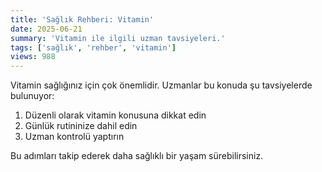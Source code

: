 ```yaml
---
title: 'Sağlık Rehberi: Vitamin'
date: 2025-06-21
summary: 'Vitamin ile ilgili uzman tavsiyeleri.'
tags: ['sağlık', 'rehber', 'vitamin']
views: 988
---
```


Vitamin sağlığınız için çok önemlidir. Uzmanlar bu konuda şu tavsiyelerde bulunuyor:

1. Düzenli olarak vitamin konusuna dikkat edin
2. Günlük rutininize dahil edin
3. Uzman kontrolü yaptırın

Bu adımları takip ederek daha sağlıklı bir yaşam sürebilirsiniz.